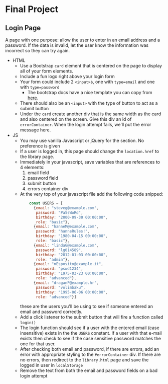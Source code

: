 # Final Project
## Login Page
A page with one purpose: allow the user to enter in an email address and a password. If the data is invalid, let the user know the information was incorrect so they can try again.

* HTML
  * Use a Bootstrap `card` element that is centered on the page to display all of your form elements.
  * Include a fun logo right above your login form
  * Your form could include 2 `<input>`s, one with `type=email` and one with `type=password`
    * The bootstrap docs have a nice template you can copy from [here](https://getbootstrap.com/docs/4.0/components/forms/).
  * There should also be an `<input>` with the type of button to act as a submit button
  * Under the `card` create another div that is the same width as the card and also centered on the screen. Give this div an id of `errorContainer`. When the login attempt fails, we'll put the error message here.
* JS
  * You may use vanilla Javascript or jQuery for the section. No preference is given
  * If a user is logged in, this page should change the `location.href` to the library page.
  * Immediately in your javascript, save variables that are references to 4 elements:
    1. email field
    2. password field
    3. submit button
    4. errors container div
  * At the very top of your javascript file add the following code snipped:
    ```javascript
        const USERS = [
          {email: "steveg@example.com", 
           password: "PaSsWoRd", 
           birthday: "2000-09-30 00:00:00",
           role: "basic"},
          {email: "hanneM@example.com", 
           password: "hanneRules!", 
           birthday: "1980-04-15 00:00:00",
           role: "basic"},
          {email: "lindaG@example.com", 
           password: "lg014589", 
           birthday: "2012-01-03 00:00:00",
           role: "admin"},
          {email: "nEsposito@example.it", 
           password: "pswd1234", 
           birthday: "1975-03-23 00:00:00",
           role: "advanced"},
          {email: "draganP@example.hr", 
           password: "volimbaku", 
           birthday: "1995-06-06 00:00:00",
           role: "advanced"}]
    ```
    these are the users you'll be using to see if someone entered an email and password correctly.
  * Add a click listener to the submit button that will fire a function called `login()`
  * The login function should see if a user with the entered email (case insensitive) exists in the the `USERS` constant. If a user with that e-mail exists then check to see if the case sensitive password matches the one for that user.
  * After checking both email and password, if there are errors, add an error with appropriate styling to the `#errorContainer` div. If there are no errors, then redirect to the `library.html` page and save the logged in user in `localStorage`
  * Remove the text from both the email and password fields on a bad login attempt